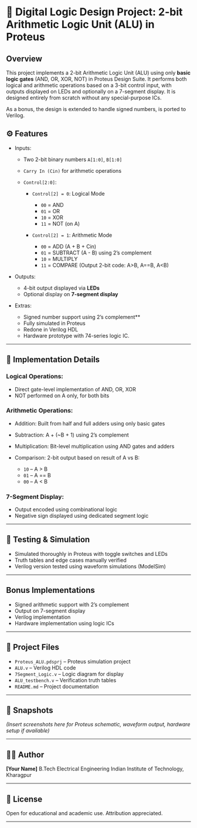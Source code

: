 # 🔢 Digital Logic Design Project: 2-bit Arithmetic Logic Unit (ALU) in Proteus

## Overview

This project implements a 2-bit Arithmetic Logic Unit (ALU) using only **basic logic gates** (AND, OR, XOR, NOT) in Proteus Design Suite. It performs both logical and arithmetic operations based on a 3-bit control input, with outputs displayed on LEDs and optionally on a 7-segment display. It is designed entirely from scratch without any special-purpose ICs.

As a bonus, the design is extended to handle signed numbers, is ported to Verilog.
## ⚙️ Features

* Inputs:
  * Two 2-bit binary numbers `A[1:0]`, `B[1:0]`
  * `Carry In (Cin)` for arithmetic operations
  * `Control[2:0]`:

    * `Control[2] = 0`: Logical Mode

      * `00` = AND
      * `01` = OR
      * `10` = XOR
      * `11` = NOT (on A)
    * `Control[2] = 1`: Arithmetic Mode

      * `00` = ADD (A + B + Cin)
      * `01` = SUBTRACT (A - B) using 2’s complement
      * `10` = MULTIPLY
      * `11` = COMPARE (Output 2-bit code: A>B, A==B, A\<B)
* Outputs:

  * 4-bit output displayed via **LEDs**
  * Optional display on **7-segment display**
* Extras:

  * Signed number support using 2’s complement**
  * Fully simulated in Proteus
  * Redone in Verilog HDL
  * Hardware prototype with 74-series logic IC.

---

## 🔧 Implementation Details

### Logical Operations:

* Direct gate-level implementation of AND, OR, XOR
* NOT performed on A only, for both bits

### Arithmetic Operations:

* Addition: Built from half and full adders using only basic gates
* Subtraction: A + (\~B + 1) using 2’s complement
* Multiplication: Bit-level multiplication using AND gates and adders
* Comparison: 2-bit output based on result of A vs B:

  * `10` – A > B
  * `01` – A == B
  * `00` – A < B

### 7-Segment Display:

* Output encoded using combinational logic
* Negative sign displayed using dedicated segment logic

---

## 🧪 Testing & Simulation

* Simulated thoroughly in Proteus with toggle switches and LEDs
* Truth tables and edge cases manually verified
* Verilog version tested using waveform simulations (ModelSim)

---

##  Bonus Implementations

* Signed arithmetic support with 2’s complement
* Output on 7-segment display
* Verilog implementation
* Hardware implementation using logic ICs

---

## 📂 Project Files

* `Proteus_ALU.pdsprj` – Proteus simulation project
* `ALU.v` – Verilog HDL code
* `7Segment_Logic.v` – Logic diagram for display
* `ALU_testbench.v` – Verification truth tables
* `README.md` – Project documentation

---

## 📸 Snapshots

*(Insert screenshots here for Proteus schematic, waveform output, hardware setup if available)*

---

## 👨‍💻 Author

**\[Your Name]**
B.Tech Electrical Engineering
Indian Institute of Technology, Kharagpur

---

## 📄 License

Open for educational and academic use. Attribution appreciated.

---
